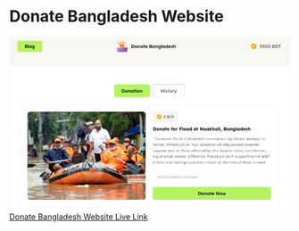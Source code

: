 # Donate Bangladesh Website <br>
![img](./assets/brave_cyT6nQYJXO.png)<br>
[Donate Bangladesh Website Live Link](https://tajrin36.github.io/Donate-Bangladesh-assignment-5-/)
